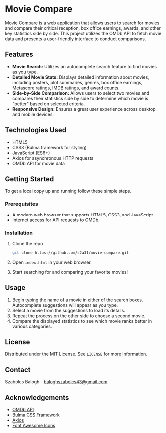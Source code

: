 # Movie Compare

Movie Compare is a web application that allows users to search for movies and compare their critical reception, box office earnings, awards, and other key statistics side by side. This project utilizes the OMDb API to fetch movie data and presents a user-friendly interface to conduct comparisons.

## Features

- **Movie Search:** Utilizes an autocomplete search feature to find movies as you type.
- **Detailed Movie Stats:** Displays detailed information about movies, including posters, plot summaries, genres, box office earnings, Metascore ratings, IMDB ratings, and award counts.
- **Side-by-Side Comparison:** Allows users to select two movies and compares their statistics side by side to determine which movie is "better" based on selected criteria.
- **Responsive Design:** Ensures a great user experience across desktop and mobile devices.

## Technologies Used

- HTML5
- CSS3 (Bulma framework for styling)
- JavaScript (ES6+)
- Axios for asynchronous HTTP requests
- OMDb API for movie data

## Getting Started

To get a local copy up and running follow these simple steps.

### Prerequisites

- A modern web browser that supports HTML5, CSS3, and JavaScript.
- Internet access for API requests to OMDb.

### Installation

1. Clone the repo
   ```sh
   git clone https://github.com/s2a31/movie-compare.git
   ```
2. Open `index.html` in your web browser.

3. Start searching for and comparing your favorite movies!

## Usage

1. Begin typing the name of a movie in either of the search boxes. Autocomplete suggestions will appear as you type.
2. Select a movie from the suggestions to load its details.
3. Repeat the process on the other side to choose a second movie.
4. Compare the displayed statistics to see which movie ranks better in various categories.

## License

Distributed under the MIT License. See `LICENSE` for more information.

## Contact

Szabolcs Balogh - baloghszabolcs43@gmail.com

## Acknowledgements

- [OMDb API](http://www.omdbapi.com/)
- [Bulma CSS Framework](https://bulma.io/)
- [Axios](https://github.com/axios/axios)
- [Font Awesome Icons](https://fontawesome.com)